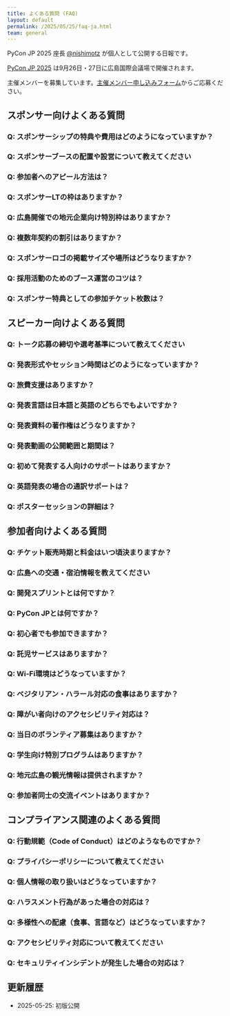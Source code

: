 ```yaml
---
title: よくある質問 (FAQ)
layout: default
permalink: /2025/05/25/faq-ja.html
team: general
---
```


PyCon JP 2025 座長 [@nishimotz](https://d.nishimotz.com/aboutme) が個人として公開する日報です。

[PyCon JP 2025](https://2025.pycon.jp/) は9月26日・27日に広島国際会議場で開催されます。

主催メンバーを募集しています。[主催メンバー申し込みフォーム](https://forms.gle/7irqYKhZVj7AY7LfA)からご応募ください。

## スポンサー向けよくある質問

### Q: スポンサーシップの特典や費用はどのようになっていますか？

### Q: スポンサーブースの配置や設営について教えてください

### Q: 参加者へのアピール方法は？

### Q: スポンサーLTの枠はありますか？

### Q: 広島開催での地元企業向け特別枠はありますか？

### Q: 複数年契約の割引はありますか？

### Q: スポンサーロゴの掲載サイズや場所はどうなりますか？

### Q: 採用活動のためのブース運営のコツは？

### Q: スポンサー特典としての参加チケット枚数は？

## スピーカー向けよくある質問

### Q: トーク応募の締切や選考基準について教えてください

### Q: 発表形式やセッション時間はどのようになっていますか？

### Q: 旅費支援はありますか？

### Q: 発表言語は日本語と英語のどちらでもよいですか？

### Q: 発表資料の著作権はどうなりますか？

### Q: 発表動画の公開範囲と期間は？

### Q: 初めて発表する人向けのサポートはありますか？

### Q: 英語発表の場合の通訳サポートは？

### Q: ポスターセッションの詳細は？

## 参加者向けよくある質問

### Q: チケット販売時期と料金はいつ頃決まりますか？

### Q: 広島への交通・宿泊情報を教えてください

### Q: 開発スプリントとは何ですか？

### Q: PyCon JPとは何ですか？

### Q: 初心者でも参加できますか？

### Q: 託児サービスはありますか？

### Q: Wi-Fi環境はどうなっていますか？

### Q: ベジタリアン・ハラール対応の食事はありますか？

### Q: 障がい者向けのアクセシビリティ対応は？

### Q: 当日のボランティア募集はありますか？

### Q: 学生向け特別プログラムはありますか？

### Q: 地元広島の観光情報は提供されますか？

### Q: 参加者同士の交流イベントはありますか？

## コンプライアンス関連のよくある質問

### Q: 行動規範（Code of Conduct）はどのようなものですか？

### Q: プライバシーポリシーについて教えてください

### Q: 個人情報の取り扱いはどうなっていますか？

### Q: ハラスメント行為があった場合の対応は？

### Q: 多様性への配慮（食事、言語など）はどうなっていますか？

### Q: アクセシビリティ対応について教えてください

### Q: セキュリティインシデントが発生した場合の対応は？

## 更新履歴

- 2025-05-25: 初版公開
